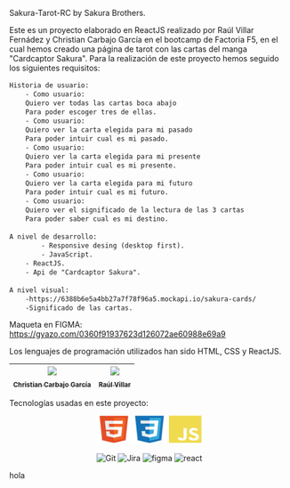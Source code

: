  Sakura-Tarot-RC by Sakura Brothers.

Este es un proyecto elaborado en ReactJS realizado por Raúl Villar Fernádez y Christian Carbajo García en el bootcamp de Factoria F5, en el cual hemos creado una página de tarot con las cartas del manga "Cardcaptor Sakura". Para la realización de este proyecto hemos seguido los siguientes requisitos:

	Historia de usuario:
		- Como usuario:
		Quiero ver todas las cartas boca abajo
		Para poder escoger tres de ellas.
		- Como usuario:
		Quiero ver la carta elegida para mi pasado
		Para poder intuir cual es mi pasado.
		- Como usuario:
		Quiero ver la carta elegida para mi presente
		Para poder intuir cual es mi presente.
		- Como usuario:
		Quiero ver la carta elegida para mi futuro
		Para poder intuir cual es mi futuro.
		- Como usuario:
		Quiero ver el significado de la lectura de las 3 cartas
		Para poder saber cual es mi destino.
	
	A nivel de desarrollo:
        	- Responsive desing (desktop first).
        	- JavaScript.
		- ReactJS.
		- Api de "Cardcaptor Sakura".
    
	A nivel visual:
		-https://6388b6e5a4bb27a7f78f96a5.mockapi.io/sakura-cards/
		-Significado de las cartas.

Maqueta en FIGMA: https://gyazo.com/0360f91937623d126072ae60988e69a9

Los lenguajes de programación utilizados han sido HTML, CSS y ReactJS. 


| [<img src="https://avatars.githubusercontent.com/u/119947896?v=4" width=115><br><sub>Christian Carbajo García</sub>](https://github.com/ChristianCarbajo)| [<img src="https://avatars.githubusercontent.com/u/119669918?v=4" width=115><br><sub>Raúl Villar</sub>](https://github.com/RaulVillar)|
| :---: | :---: | 


Tecnologías usadas en este proyecto:

<div align="center">
  <img align="center" alt="HTML" title="HTML 5" height="50" width="60" src="https://raw.githubusercontent.com/devicons/devicon/master/icons/html5/html5-original.svg">
  <img align="center" alt="CSS" title="CSS 3" height="50" width="60" src="https://raw.githubusercontent.com/devicons/devicon/master/icons/css3/css3-original.svg">
  <img align="center" alt="JavaScript" title="JavaScript" height="50" width="60" src="https://raw.githubusercontent.com/devicons/devicon/master/icons/javascript/javascript-plain.svg">
<br><br>
  <img align="center" alt="Git" title="Git" height="50" width="80" src="https://blog.facialix.com/wp-content/uploads/2021/04/git-github-cero-facialix.jpg">
  <img align="center" alt="Jira" title="Jira" height="50" width="100" src="https://logos-marcas.com/wp-content/uploads/2021/03/Jira-Simbolo.png">
  <img align="center" alt="figma" title="figma" height="50" width="80" src="https://www.protocol.com/media-library/figma-logo.png?id=29208385&width=1200&height=600&coordinates=0%2C60%2C0%2C60">
  <img align="center" alt="react" title="react" height="50" width="80" src="https://reactjs.org/logo-og.png">
</div>

hola
